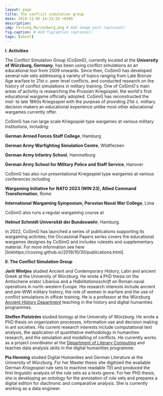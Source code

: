```yaml
---
layout: page
title: The conflict simulation group
date: 2019-11-05 14:33:20 +0300
description: 
img: Festung_Marienberg.png # Add image post (optional)
fig-caption: # Add figcaption (optional)
tags: [about]
---
```


**I. Activities**

The Conflict Simulation Group (CoSimG), currently located at the **University of Würzburg, Germany**, has been using conflict simulations as an educational tool from 2009 onwards. Since then, CoSimG has developed several rule sets addressing a variety of topics ranging from Late Bronze Age warfare to 21st c. peer level conflicts, and conducted research on the history of conflict simulations in military training. One of CoSimG's main areas of activitiy is researching the Prussian Kriegsspiel, the world's first educational wargame officially adopted. CoSimG has reconstructed the mid- to late 1860s Kriegsspiel with the purpose of providing 21st c. military decision makers an educational experience unlike most other educational wargames currently offer.

CoSimG has run large scale Kriegsspiel type wargames at various military institutions, including:

**German Armed Forces Staff College**, Hamburg

**German Army Warfighting Simulation Centre**, Wildflecken

**German Army Infantry School**, Hammelburg

**German Army School for Military Police and Staff Service**, Hanover

CoSimG has also run presentational Kriegsspiel type wargames at various conferences including

**Wargaming Initiative for NATO 2023 (WIN 23), Allied Command Transformation**, Rome 

**International Wargaming Symposium, Peruvian Naval War College**, Lima

CoSimG also runs a regular wargaming course at 

**Helmut Schmidt Universität der Bundeswehr**, Hamburg.

In 2022, CoSimG has launched a series of publications supporting its wargaming activties; the Occasional Papers series covers the educational wargames designes by CoSimG and includes rulesets and supplementary material. For more information see here [linkhttps://cosimg.github.io/2019/10/30/publications.html].

**II. The Conflict Simulation Group**

**Jorit Wintjes** studied Ancient and Contemporary History, Latin and ancient Greek at the University of Würzburg. He wrote a PhD thesis on the Antiochene orator Libanius and a *Habilitationsschrift* on Roman naval operations in north-western Europe. His research interests include ancient and pre-WWI military history, the role of women in warfare and the use of conflict simulations in officer training. He is a professor at the Würzburg [Ancient History Department](http://www.geschichte.uni-wuerzburg.de/institut/alte-geschichte/) teaching in the history and digital humanities programmes.

**Steffen Pielström** studied biology at the University of Würzburg. He wrote a PhD thesis on organization processes, information use and decision making in ant societies. His current research interests include computational text analysis, the application of quantitative methodology in humanities research, and the simulation and modelling of conflicts. He currently works as a project coordinator at the [Department of Literary Computing](https://www.germanistik.uni-wuerzburg.de/lehrstuehle/computerphilologie/startseite/) and teaches data analysis skills in the digital humanities programme.

**Pia Henning** studied Digital Humanities and German Literature at the University of Würzburg. For her Master thesis she digitized the available German *Kriegsspiel* rule sets to machine readable TEI and produced the first linguistic analysis of the rule sets as a texts genre. For her PhD thesis, she is developing an ontology for the annotation of rule sets and prepares a digital edition for diachronic and comparative analysis. She is currently working as a data engineer.
